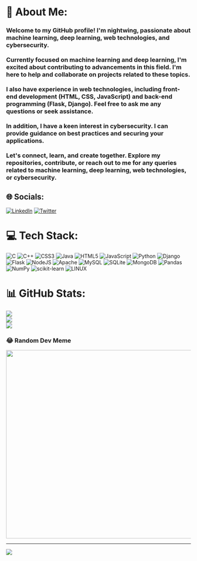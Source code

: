 # 💫 About Me:
### Welcome to my GitHub profile! I'm nightwing, passionate about machine learning, deep learning, web technologies, and cybersecurity.<br><br>Currently focused on machine learning and deep learning, I'm excited about contributing to advancements in this field. I'm here to help and collaborate on projects related to these topics.<br><br>I also have experience in web technologies, including front-end development (HTML, CSS, JavaScript) and back-end programming (Flask, Django). Feel free to ask me any questions or seek assistance.<br><br>In addition, I have a keen interest in cybersecurity. I can provide guidance on best practices and securing your applications.<br><br>Let's connect, learn, and create together. Explore my repositories, contribute, or reach out to me for any queries related to machine learning, deep learning, web technologies, or cybersecurity.


## 🌐 Socials:
[![LinkedIn](https://img.shields.io/badge/LinkedIn-%230077B5.svg?logo=linkedin&logoColor=white)](https://linkedin.com/in/abhinav-vyas-596493196) [![Twitter](https://img.shields.io/badge/Twitter-%231DA1F2.svg?logo=Twitter&logoColor=white)](https://twitter.com/candicedicc69) 

# 💻 Tech Stack:
![C](https://img.shields.io/badge/c-%2300599C.svg?style=for-the-badge&logo=c&logoColor=white) ![C++](https://img.shields.io/badge/c++-%2300599C.svg?style=for-the-badge&logo=c%2B%2B&logoColor=white) ![CSS3](https://img.shields.io/badge/css3-%231572B6.svg?style=for-the-badge&logo=css3&logoColor=white) ![Java](https://img.shields.io/badge/java-%23ED8B00.svg?style=for-the-badge&logo=java&logoColor=white) ![HTML5](https://img.shields.io/badge/html5-%23E34F26.svg?style=for-the-badge&logo=html5&logoColor=white) ![JavaScript](https://img.shields.io/badge/javascript-%23323330.svg?style=for-the-badge&logo=javascript&logoColor=%23F7DF1E) ![Python](https://img.shields.io/badge/python-3670A0?style=for-the-badge&logo=python&logoColor=ffdd54) ![Django](https://img.shields.io/badge/django-%23092E20.svg?style=for-the-badge&logo=django&logoColor=white) ![Flask](https://img.shields.io/badge/flask-%23000.svg?style=for-the-badge&logo=flask&logoColor=white) ![NodeJS](https://img.shields.io/badge/node.js-6DA55F?style=for-the-badge&logo=node.js&logoColor=white) ![Apache](https://img.shields.io/badge/apache-%23D42029.svg?style=for-the-badge&logo=apache&logoColor=white) ![MySQL](https://img.shields.io/badge/mysql-%2300f.svg?style=for-the-badge&logo=mysql&logoColor=white) ![SQLite](https://img.shields.io/badge/sqlite-%2307405e.svg?style=for-the-badge&logo=sqlite&logoColor=white) ![MongoDB](https://img.shields.io/badge/MongoDB-%234ea94b.svg?style=for-the-badge&logo=mongodb&logoColor=white) ![Pandas](https://img.shields.io/badge/pandas-%23150458.svg?style=for-the-badge&logo=pandas&logoColor=white) ![NumPy](https://img.shields.io/badge/numpy-%23013243.svg?style=for-the-badge&logo=numpy&logoColor=white) ![scikit-learn](https://img.shields.io/badge/scikit--learn-%23F7931E.svg?style=for-the-badge&logo=scikit-learn&logoColor=white) ![LINUX](https://img.shields.io/badge/Linux-FCC624?style=for-the-badge&logo=linux&logoColor=black)
# 📊 GitHub Stats:
![](https://github-readme-stats.vercel.app/api?username=nightwing02&theme=dark&hide_border=false&include_all_commits=false&count_private=false)<br/>
![](https://github-readme-streak-stats.herokuapp.com/?user=nightwing02&theme=dark&hide_border=false)<br/>
![](https://github-readme-stats.vercel.app/api/top-langs/?username=nightwing02&theme=dark&hide_border=false&include_all_commits=false&count_private=false&layout=compact)

### 😂 Random Dev Meme
<img src="https://rm.up.railway.app/" width="512px"/>

---
[![](https://visitcount.itsvg.in/api?id=nightwing02&icon=0&color=0)](https://visitcount.itsvg.in)

<!-- Proudly created with GPRM ( https://gprm.itsvg.in ) -->
